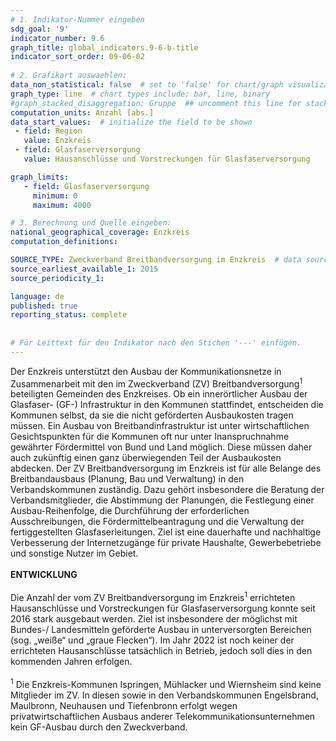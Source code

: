 ```yaml
---
# 1. Indikator-Nummer eingeben 
sdg_goal: '9' 
indicator_number: 9.6
graph_title: global_indicators.9-6-b-title
indicator_sort_order: 09-06-02
 
# 2. Grafikart auswaehlen: 
data_non_statistical: false  # set to 'false' for chart/graph visualization 
graph_type: line  # chart types include: bar, line, binary 
#graph_stacked_disaggregation: Gruppe  ## uncomment this line for stacked bars. eplace 'Geschlecht' with the field of aggregation. 
computation_units: Anzahl [abs.] 
data_start_values:  # initialize the field to be shown  
 - field: Region 
   value: Enzkreis
 - field: Glasfaserversorgung 
   value: Hausanschlüsse und Vorstreckungen für Glasfaserversorgung

graph_limits:
   - field: Glasfaserversorgung
     minimum: 0
     maximum: 4000

# 3. Berechnung und Quelle eingeben: 
national_geographical_coverage: Enzkreis
computation_definitions: 

SOURCE_TYPE: Zweckverband Breitbandversorgung im Enzkreis  # data source  
source_earliest_available_1: 2015
source_periodicity_1: 

language: de   
published: true 
reporting_status: complete
 
 
# Für Leittext für den Indikator nach den Stichen '---' einfügen. 
---
```

Der Enzkreis unterstützt den Ausbau der Kommunikationsnetze in Zusammenarbeit mit den im Zweckverband (ZV) Breitbandversorgung<sup>1</sup> beteiligten Gemeinden des Enzkreises. Ob ein innerörtlicher Ausbau der Glasfaser- (GF-) Infrastruktur in den Kommunen stattfindet, entscheiden die Kommunen selbst, da sie die nicht geförderten Ausbaukosten tragen müssen. Ein Ausbau von Breitbandinfrastruktur ist unter wirtschaftlichen Gesichtspunkten für die Kommunen oft nur unter Inanspruchnahme gewährter Fördermittel von Bund und Land möglich. Diese müssen daher auch zukünftig einen ganz überwiegenden Teil der Ausbaukosten abdecken. Der ZV Breitbandversorgung im Enzkreis ist für alle Belange des Breitbandausbaus (Planung, Bau und Verwaltung) in den Verbandskommunen zuständig. Dazu gehört insbesondere die Beratung der Verbandsmitglieder, die Abstimmung der Planungen, die Festlegung einer Ausbau-Reihenfolge, die Durchführung der erforderlichen Ausschreibungen, die Fördermittelbeantragung und die Verwaltung der fertiggestellten Glasfaserleitungen. Ziel ist eine dauerhafte und nachhaltige Verbesserung der Internetzugänge für private Haushalte, Gewerbebetriebe und sonstige Nutzer im Gebiet.<br>
<br>
**ENTWICKLUNG** <br>
<br>
Die Anzahl der vom ZV Breitbandversorgung im Enzkreis<sup>1</sup> errichteten Hausanschlüsse und Vorstreckungen für Glasfaserversorgung konnte seit 2016 stark ausgebaut werden. Ziel ist insbesondere der möglichst mit Bundes-/ Landesmitteln geförderte Ausbau in unterversorgten Bereichen (sog. „weiße“ und „graue Flecken“). Im Jahr 2022 ist noch keiner der errichteten Hausanschlüsse tatsächlich in Betrieb, jedoch soll dies in den kommenden Jahren erfolgen. <br>
<br>
<sup>1</sup> Die Enzkreis-Kommunen Ispringen, Mühlacker und Wiernsheim sind keine Mitglieder im ZV. In diesen sowie in den Verbandskommunen Engelsbrand, Maulbronn, Neuhausen und Tiefenbronn erfolgt wegen privatwirtschaftlichen Ausbaus anderer Telekommunikationsunternehmen kein GF-Ausbau durch den Zweckverband.
